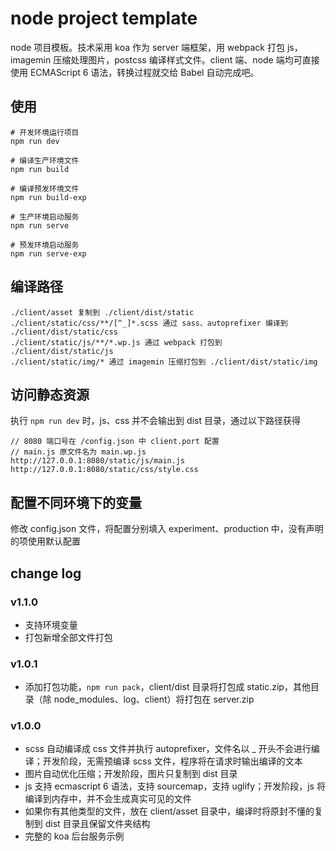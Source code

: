 # node project template

node 项目模板。技术采用 koa 作为 server 端框架，用 webpack 打包 js，imagemin 压缩处理图片，postcss 编译样式文件。client 端、node 端均可直接使用 ECMAScript 6 语法，转换过程就交给 Babel 自动完成吧。

## 使用
```
# 开发环境运行项目
npm run dev

# 编译生产环境文件
npm run build

# 编译预发环境文件
npm run build-exp

# 生产环境启动服务
npm run serve

# 预发环境启动服务
npm run serve-exp
```

## 编译路径
```
./client/asset 复制到 ./client/dist/static
./client/static/css/**/[^_]*.scss 通过 sass、autoprefixer 编译到 ./client/dist/static/css
./client/static/js/**/*.wp.js 通过 webpack 打包到 ./client/dist/static/js
./client/static/img/* 通过 imagemin 压缩打包到 ./client/dist/static/img
```

## 访问静态资源

执行 `npm run dev` 时，js、css 并不会输出到 dist 目录，通过以下路径获得
```
// 8080 端口号在 /config.json 中 client.port 配置
// main.js 原文件名为 main.wp.js
http://127.0.0.1:8080/static/js/main.js
http://127.0.0.1:8080/static/css/style.css
```

## 配置不同环境下的变量

修改 config.json 文件，将配置分别填入 experiment、production 中，没有声明的项使用默认配置

## change log

### v1.1.0

- 支持环境变量
- 打包新增全部文件打包

### v1.0.1

- 添加打包功能，`npm run pack`，client/dist 目录将打包成 static.zip，其他目录（除 node_modules、log、client）将打包在 server.zip

### v1.0.0

- scss 自动编译成 css 文件并执行 autoprefixer，文件名以 _ 开头不会进行编译；开发阶段，无需预编译 scss 文件，程序将在请求时输出编译的文本
- 图片自动优化压缩；开发阶段，图片只复制到 dist 目录
- js 支持 ecmascript 6 语法，支持 sourcemap，支持 uglify；开发阶段，js 将编译到内存中，并不会生成真实可见的文件
- 如果你有其他类型的文件，放在 client/asset 目录中，编译时将原封不懂的复制到 dist 目录且保留文件夹结构
- 完整的 koa 后台服务示例
